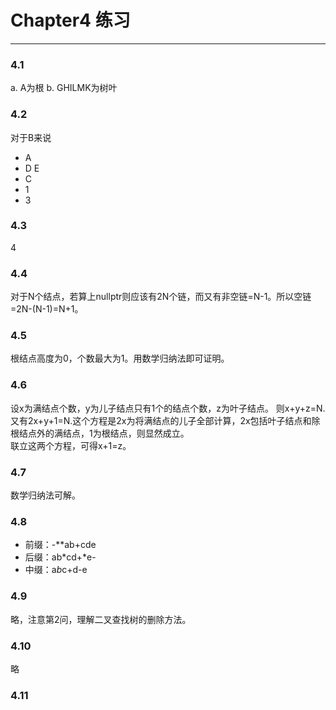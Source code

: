 # Chapter4 练习
--------------------------------------
### 4.1
a. A为根
b. GHILMK为树叶

### 4.2
对于B来说
  
- A  
- D E  
- C  
- 1  
- 3  

### 4.3 
4

### 4.4 
对于N个结点，若算上nullptr则应该有2N个链，而又有非空链=N-1。所以空链=2N-(N-1)=N+1。

### 4.5
根结点高度为0，个数最大为1。用数学归纳法即可证明。

### 4.6
设x为满结点个数，y为儿子结点只有1个的结点个数，z为叶子结点。
则x+y+z=N.  
又有2x+y+1=N.这个方程是2x为将满结点的儿子全部计算，2x包括叶子结点和除根结点外的满结点，1为根结点，则显然成立。   
联立这两个方程，可得x+1=z。  

### 4.7
数学归纳法可解。

### 4.8
- 前缀：-**ab+cde
- 后缀：ab*cd+*e-
- 中缀：a*b*c+d-e

### 4.9
略，注意第2问，理解二叉查找树的删除方法。  

### 4.10
略

### 4.11